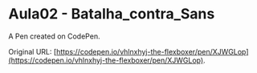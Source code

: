 # Aula02 - Batalha_contra_Sans

A Pen created on CodePen.

Original URL: [https://codepen.io/vhlnxhyj-the-flexboxer/pen/XJWGLop](https://codepen.io/vhlnxhyj-the-flexboxer/pen/XJWGLop).

